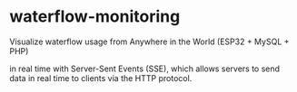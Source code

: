 # waterflow-monitoring
Visualize waterflow usage from Anywhere in the World (ESP32 + MySQL + PHP) 

in real time with Server-Sent Events (SSE), which allows servers to send data in real time to clients via the HTTP protocol.
